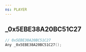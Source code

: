 ```yaml
---
ns: PLAYER
---
```

## _0x5EBE38A20BC51C27

```c
// 0x5EBE38A20BC51C27
Any _0x5EBE38A20BC51C27();
```

